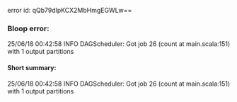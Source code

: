 error id: qQb79dlpKCX2MbHmgEGWLw==
### Bloop error:

25/06/18 00:42:58 INFO DAGScheduler: Got job 26 (count at main.scala:151) with 1 output partitions
#### Short summary: 

25/06/18 00:42:58 INFO DAGScheduler: Got job 26 (count at main.scala:151) with 1 output partitions